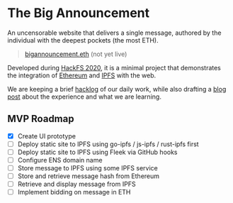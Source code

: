 # The Big Announcement

An uncensorable website that delivers a single message,
authored by the individual with the deepest pockets
(the most ETH).

> [bigannouncement.eth](https://bigannouncement.eth) (not yet live)

Developed during [HackFS 2020],
it is a minimal project that demonstrates
the integration of [Ethereum] and [IPFS] with the web.

[HackFS 2020]: https://hackfs.com/
[Ethereum]: https://ethereum.org/
[IPFS]: https://ipfs.io/

We are keeping a brief [hacklog] of our daily work,
while also drafting a [blog post] about the experience
and what we are learning.

[hacklog]: doc/hacklog.md
[blog post]: doc/blogpost.md


## MVP Roadmap

- [x] Create UI prototype
- [ ] Deploy static site to IPFS using go-ipfs / js-ipfs / rust-ipfs first
- [ ] Deploy static site to IPFS using Fleek via GitHub hooks
- [ ] Configure ENS domain name
- [ ] Store message to IPFS using some IPFS service
- [ ] Store and retrieve message hash from Ethereum
- [ ] Retrieve and display message from IPFS
- [ ] Implement bidding on message in ETH

